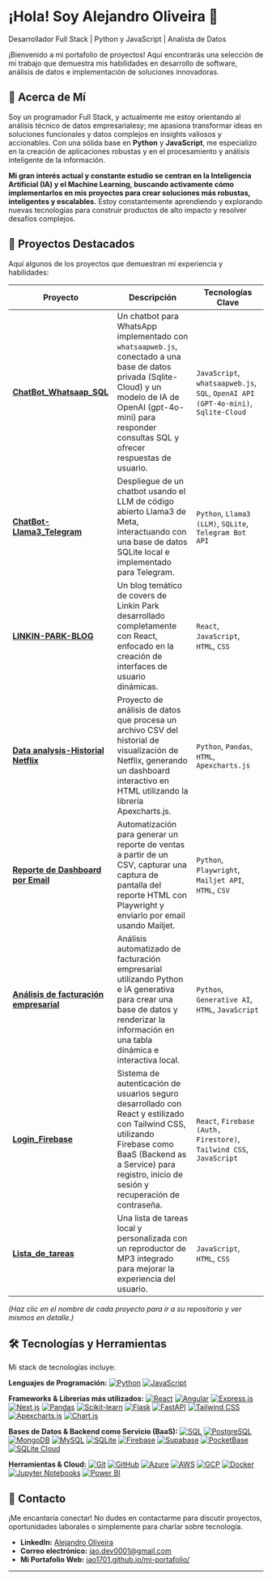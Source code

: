 # ¡Hola! Soy Alejandro Oliveira 👋

Desarrollador Full Stack |  Python y JavaScript | Analista de Datos

¡Bienvenido a mi portafolio de proyectos! Aquí encontrarás una selección de mi trabajo que demuestra mis habilidades en desarrollo de software, análisis de datos e implementación de soluciones innovadoras.

## 🚀 Acerca de Mí

Soy un programador Full Stack, y actualmente me estoy orientando al análisis técnico de datos empresarialesy; me apasiona transformar ideas en soluciones funcionales y datos complejos en insights valiosos y accionables. Con una sólida base en **Python** y **JavaScript**, me especializo en la creación de aplicaciones robustas y en el procesamiento y análisis inteligente de la información.

**Mi gran interés actual y constante estudio se centran en la Inteligencia Artificial (IA) y el Machine Learning, buscando activamente cómo implementarlos en mis proyectos para crear soluciones más robustas, inteligentes y escalables.** Estoy constantemente aprendiendo y explorando nuevas tecnologías para construir productos de alto impacto y resolver desafíos complejos.

## 🌟 Proyectos Destacados

Aquí algunos de los proyectos que demuestran mi experiencia y habilidades:

| Proyecto | Descripción | Tecnologías Clave |
|---|---|---|
| **[ChatBot_Whatsaap_SQL](https://github.com/jao1701/ChatBot_Whatsaap_SQL)** | Un chatbot para WhatsApp implementado con `whatsaapweb.js`, conectado a una base de datos privada (Sqlite-Cloud) y un modelo de IA de OpenAI (gpt-4o-mini) para responder consultas SQL y ofrecer respuestas de usuario. | `JavaScript`, `whatsaapweb.js`, `SQL`, `OpenAI API (GPT-4o-mini)`, `Sqlite-Cloud` |
| **[ChatBot-Llama3_Telegram](https://github.com/jao1701/ChatBot-Llama3_Telegram)** | Despliegue de un chatbot usando el LLM de código abierto Llama3 de Meta, interactuando con una base de datos SQLite local e implementado para Telegram. | `Python`, `Llama3 (LLM)`, `SQLite`, `Telegram Bot API` |
| **[LINKIN-PARK-BLOG](https://github.com/jao1701/LINKIN-PARK-BLOG)** | Un blog temático de covers de Linkin Park desarrollado completamente con React, enfocado en la creación de interfaces de usuario dinámicas. | `React`, `JavaScript`, `HTML`, `CSS` |
| **[Data analysis-Historial Netflix](https://github.com/jao1701/Data_analysis-Historial_Netflix)** | Proyecto de análisis de datos que procesa un archivo CSV del historial de visualización de Netflix, generando un dashboard interactivo en HTML utilizando la librería Apexcharts.js. | `Python`, `Pandas`, `HTML`, `Apexcharts.js` |
| **[Reporte de Dashboard por Email](https://github.com/jao1701/Reporte_de_Dashboard_por_Email)** | Automatización para generar un reporte de ventas a partir de un CSV, capturar una captura de pantalla del reporte HTML con Playwright y enviarlo por email usando Mailjet. | `Python`, `Playwright`, `Mailjet API`, `HTML`, `CSV` |
| **[Análisis de facturación empresarial](https://github.com/jao1701/Analisis_de_facturacion_empresarial)** | Análisis automatizado de facturación empresarial utilizando Python e IA generativa para crear una base de datos y renderizar la información en una tabla dinámica e interactiva local. | `Python`, `Generative AI`, `HTML`, `JavaScript` |
| **[Login_Firebase](https://jao1701.github.io/Login_Firebase)** | Sistema de autenticación de usuarios seguro desarrollado con React y estilizado con Tailwind CSS, utilizando Firebase como BaaS (Backend as a Service) para registro, inicio de sesión y recuperación de contraseña. | `React`, `Firebase (Auth, Firestore)`, `Tailwind CSS`, `JavaScript` |
| **[Lista_de_tareas](https://github.com/jao1701/Lista_de_tareas)** | Una lista de tareas local y personalizada con un reproductor de MP3 integrado para mejorar la experiencia del usuario. | `JavaScript`, `HTML`, `CSS` |

*(Haz clic en el nombre de cada proyecto para ir a su repositorio y ver mismos en detalle.)*

## 🛠️ Tecnologías y Herramientas

Mi stack de tecnologías incluye:

**Lenguajes de Programación:**
[![Python](https://img.shields.io/badge/Python-3776AB?style=for-the-badge&logo=python&logoColor=white)](https://www.python.org/)
[![JavaScript](https://img.shields.io/badge/JavaScript-F7DF1E?style=for-the-badge&logo=javascript&logoColor=black)](https://developer.mozilla.org/es/docs/Web/JavaScript)

**Frameworks & Librerías más utilizados:**
[![React](https://img.shields.io/badge/React-61DAFB?style=for-the-badge&logo=react&logoColor=black)](https://react.dev/)
[![Angular](https://img.shields.io/badge/Angular-DD0031?style=for-the-badge&logo=angular&logoColor=white)](https://angular.io/)
[![Express.js](https://img.shields.io/badge/Express.js-000000?style=for-the-badge&logo=express&logoColor=white)](https://expressjs.com/)
[![Next.js](https://img.shields.io/badge/Next.js-000000?style=for-the-badge&logo=next.js&logoColor=white)](https://nextjs.org/)
[![Pandas](https://img.shields.io/badge/Pandas-150458?style=for-the-badge&logo=pandas&logoColor=white)](https://pandas.pydata.org/)
[![Scikit-learn](https://img.shields.io/badge/Scikit--learn-F7931E?style=for-the-badge&logo=scikit-learn&logoColor=white)](https://scikit-learn.org/stable/)
[![Flask](https://img.shields.io/badge/Flask-000000?style=for-the-badge&logo=flask&logoColor=white)](https://flask.palletsprojects.com/en/latest/)
[![FastAPI](https://img.shields.io/badge/FastAPI-009688?style=for-the-badge&logo=fastapi&logoColor=white)](https://fastapi.tiangolo.com/)
[![Tailwind CSS](https://img.shields.io/badge/Tailwind_CSS-06B6D4?style=for-the-badge&logo=tailwind-css&logoColor=white)](https://tailwindcss.com/)
[![Apexcharts.js](https://img.shields.io/badge/Apexcharts.js-00E396?style=for-the-badge&logo=apexcharts&logoColor=white)](https://apexcharts.com/)
[![Chart.js](https://img.shields.io/badge/Chart.js-FF6384?style=for-the-badge&logo=chart.js&logoColor=white)](https://www.chartjs.org/)

**Bases de Datos & Backend como Servicio (BaaS):**
[![SQL](https://img.shields.io/badge/SQL-4479A1?style=for-the-badge&logo=mysql&logoColor=white)](https://www.mysql.com/)
[![PostgreSQL](https://img.shields.io/badge/PostgreSQL-316192?style=for-the-badge&logo=postgresql&logoColor=white)](https://www.postgresql.org/)
[![MongoDB](https://img.shields.io/badge/MongoDB-47A248?style=for-the-badge&logo=mongodb&logoColor=white)](https://www.mongodb.com/)
[![MySQL](https://img.shields.io/badge/MySQL-4479A1?style=for-the-badge&logo=mysql&logoColor=white)](https://www.mysql.com/)
[![SQLite](https://img.shields.io/badge/SQLite-003B57?style=for-the-badge&logo=sqlite&logoColor=white)](https://www.sqlite.org/index.html)
[![Firebase](https://img.shields.io/badge/Firebase-FFCA28?style=for-the-badge&logo=firebase&logoColor=black)](https://firebase.google.com/)
[![Supabase](https://img.shields.io/badge/Supabase-3ECF8E?style=for-the-badge&logo=supabase&logoColor=white)](https://supabase.com/)
[![PocketBase](https://img.shields.io/badge/PocketBase-AD1B02?style=for-the-badge&logo=pocketbase&logoColor=white)](https://pocketbase.io/)
[![SQLite Cloud](https://img.shields.io/badge/SQLite_Cloud-007ACC?style=for-the-badge&logo=sqlite&logoColor=white)](https://sqlitecloud.io/)

**Herramientas & Cloud:**
[![Git](https://img.shields.io/badge/Git-F05032?style=for-the-badge&logo=git&logoColor=white)](https://git-scm.com/)
[![GitHub](https://img.shields.io/badge/GitHub-181717?style=for-the-badge&logo=github&logoColor=white)](https://github.com/)
[![Azure](https://img.shields.io/badge/Azure-0078D4?style=for-the-badge&logo=microsoft-azure&logoColor=white)](https://azure.microsoft.com/es-es/)
[![AWS](https://img.shields.io/badge/AWS-232F3E?style=for-the-badge&logo=amazon-aws&logoColor=white)](https://aws.amazon.com/)
[![GCP](https://img.shields.io/badge/Google_Cloud-4285F4?style=for-the-badge&logo=google-cloud&logoColor=white)](https://cloud.google.com/)
[![Docker](https://img.shields.io/badge/Docker-2496ED?style=for-the-badge&logo=docker&logoColor=white)](https://www.docker.com/)
[![Jupyter Notebooks](https://img.shields.io/badge/Jupyter_Notebooks-F37626?style=for-the-badge&logo=jupyter&logoColor=white)](https://jupyter.org/)
[![Power BI](https://img.shields.io/badge/Power_BI-F2C811?style=for-the-badge&logo=power-bi&logoColor=black)](https://powerbi.microsoft.com/)


## 📧 Contacto

¡Me encantaría conectar! No dudes en contactarme para discutir proyectos, oportunidades laborales o simplemente para charlar sobre tecnología.

* **LinkedIn:** [Alejandro Oliveira](https://www.linkedin.com/in/alejandro-oliveira-ab9a19213/)
* **Correo electrónico:** [jao.dev0001@gmail.com](mailto:jao.dev0001@gmail.com) 
* **Mi Portafolio Web:** [jao1701.github.io/mi-portafolio/](https://jao1701.github.io/mi-portafolio/)

---
